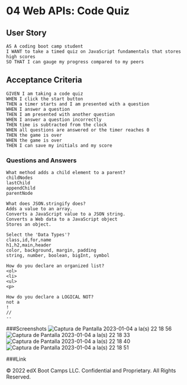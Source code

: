 # 04 Web APIs: Code Quiz

## User Story

```
AS A coding boot camp student
I WANT to take a timed quiz on JavaScript fundamentals that stores high scores
SO THAT I can gauge my progress compared to my peers
```

## Acceptance Criteria

```
GIVEN I am taking a code quiz
WHEN I click the start button
THEN a timer starts and I am presented with a question
WHEN I answer a question
THEN I am presented with another question
WHEN I answer a question incorrectly
THEN time is subtracted from the clock
WHEN all questions are answered or the timer reaches 0
THEN the game is over
WHEN the game is over
THEN I can save my initials and my score
```


### Questions and Answers
```
What method adds a child element to a parent?
childNodes
lastChild
appendChild
parentNode
```
```
What does JSON.stringify does?
Adds a value to an array.
Converts a JavaScript value to a JSON string.
Converts a Web data to a JavaScript object
Stores an object.
```
```
Select the 'Data Types'?
class,id,for,name
h1,h2,main,header
color, background, margin, padding
string, number, boolean, bigInt, symbol
```
```
How do you declare an organized list?
<ol>
<li>
<ul>
<p>
```
```
How do you declare a LOGICAL NOT?
not a
!
//
--
```

###Screenshots
![Captura de Pantalla 2023-01-04 a la(s) 22 18 56](https://user-images.githubusercontent.com/117420563/210700939-b189112b-61c5-42c8-b512-1737e4071bcc.png)
![Captura de Pantalla 2023-01-04 a la(s) 22 18 33](https://user-images.githubusercontent.com/117420563/210701021-3f66e4b1-ee33-4e2d-8498-7f6e69def71f.png)
![Captura de Pantalla 2023-01-04 a la(s) 22 18 40](https://user-images.githubusercontent.com/117420563/210701037-6345112e-6610-4f50-bf1f-d1b7a379902f.png)
![Captura de Pantalla 2023-01-04 a la(s) 22 18 51](https://user-images.githubusercontent.com/117420563/210701054-6057f952-93b5-4879-961a-45b95f4c328d.png)


###Link





© 2022 edX Boot Camps LLC. Confidential and Proprietary. All Rights Reserved.
